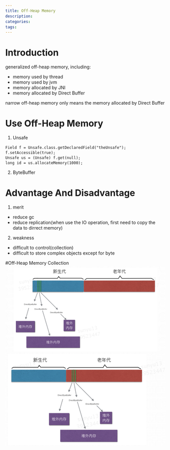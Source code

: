 ```yaml
---
title: Off-Heap Memory
description: 
categories:
tags:
---
```


# Introduction
generalized off-heap memory, including:

- memory used by thread
- memory used by jvm
- memory allocated by JNI
- memory allocated by Direct Buffer

narrow off-heap memory only means the memory allocated by Direct Buffer

# Use Off-Heap Memory
1. Unsafe
```
Field f = Unsafe.class.getDeclaredField("theUnsafe");
f.setAccessible(true);
Unsafe us = (Unsafe) f.get(null);
long id = us.allocateMemory(1000);
```

2. ByteBuffer

# Advantage And Disadvantage
1. merit
- reduce gc
- reduce replication(when use the IO operation, first need to copy the data to dirrect memory)

2. weakness
- difficult to control(collection)
- difficult to store complex objects except for byte

#Off-Heap Memory Collection
![name](../image/off-heap1.png '')
![name](../image/off-heap2.png '')